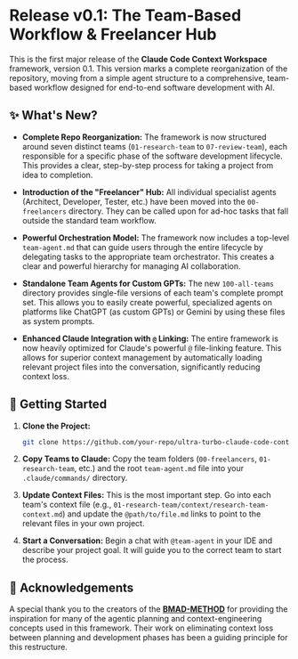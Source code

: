 # Release v0.1: The Team-Based Workflow & Freelancer Hub

This is the first major release of the **Claude Code Context Workspace** framework, version 0.1. This version marks a complete reorganization of the repository, moving from a simple agent structure to a comprehensive, team-based workflow designed for end-to-end software development with AI.

## ✨ What's New?

*   **Complete Repo Reorganization:** The framework is now structured around seven distinct teams (`01-research-team` to `07-review-team`), each responsible for a specific phase of the software development lifecycle. This provides a clear, step-by-step process for taking a project from idea to completion.

*   **Introduction of the "Freelancer" Hub:** All individual specialist agents (Architect, Developer, Tester, etc.) have been moved into the `00-freelancers` directory. They can be called upon for ad-hoc tasks that fall outside the standard team workflow.

*   **Powerful Orchestration Model:** The framework now includes a top-level `team-agent.md` that can guide users through the entire lifecycle by delegating tasks to the appropriate team orchestrator. This creates a clear and powerful hierarchy for managing AI collaboration.

*   **Standalone Team Agents for Custom GPTs:** The new `100-all-teams` directory provides single-file versions of each team's complete prompt set. This allows you to easily create powerful, specialized agents on platforms like ChatGPT (as custom GPTs) or Gemini by using these files as system prompts.

*   **Enhanced Claude Integration with `@` Linking:** The entire framework is now heavily optimized for Claude's powerful `@` file-linking feature. This allows for superior context management by automatically loading relevant project files into the conversation, significantly reducing context loss.

## 🚀 Getting Started

1.  **Clone the Project:**
    ```bash
    git clone https://github.com/your-repo/ultra-turbo-claude-code-context-teams.git
    ```
2.  **Copy Teams to Claude:**
    Copy the team folders (`00-freelancers`, `01-research-team`, etc.) and the root `team-agent.md` file into your `.claude/commands/` directory.

3.  **Update Context Files:**
    This is the most important step. Go into each team's context file (e.g., `01-research-team/context/research-team-context.md`) and update the `@path/to/file.md` links to point to the relevant files in your own project.

4.  **Start a Conversation:**
    Begin a chat with `@team-agent` in your IDE and describe your project goal. It will guide you to the correct team to start the process.

## 🙏 Acknowledgements

A special thank you to the creators of the **[BMAD-METHOD](https://github.com/bmadcode/BMAD-METHOD)** for providing the inspiration for many of the agentic planning and context-engineering concepts used in this framework. Their work on eliminating context loss between planning and development phases has been a guiding principle for this restructure.
